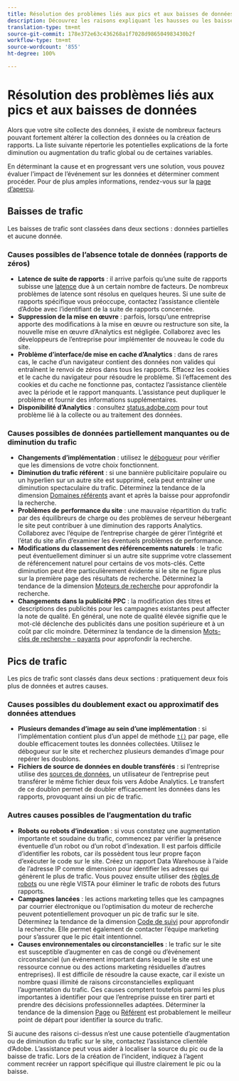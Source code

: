 ```yaml
---
title: Résolution des problèmes liés aux pics et aux baisses de données
description: Découvrez les raisons expliquant les hausses ou les baisses spectaculaires des rapports de tendance.
translation-type: tm+mt
source-git-commit: 178e372e63c436268a1f7028d986504983430b2f
workflow-type: tm+mt
source-wordcount: '855'
ht-degree: 100%

---
```



# Résolution des problèmes liés aux pics et aux baisses de données

Alors que votre site collecte des données, il existe de nombreux facteurs pouvant fortement altérer la collection des données ou la création de rapports. La liste suivante répertorie les potentielles explications de la forte diminution ou augmentation du trafic global ou de certaines variables.

En déterminant la cause et en progressant vers une solution, vous pouvez évaluer l’impact de l’événement sur les données et déterminer comment procéder. Pour de plus amples informations, rendez-vous sur la [page d’aperçu](overview.md).

## Baisses de trafic

Les baisses de trafic sont classées dans deux sections : données partielles et aucune donnée.

### Causes possibles de l’absence totale de données (rapports de zéros)

* **Latence de suite de rapports** : il arrive parfois qu’une suite de rapports subisse une [latence](../latency.md) due à un certain nombre de facteurs. De nombreux problèmes de latence sont résolus en quelques heures. Si une suite de rapports spécifique vous préoccupe, contactez l’assistance clientèle d’Adobe avec l’identifiant de la suite de rapports concernée.
* **Suppression de la mise en œuvre** : parfois, lorsqu’une entreprise apporte des modifications à la mise en œuvre ou restructure son site, la nouvelle mise en œuvre d’Analytics est négligée. Collaborez avec les développeurs de l’entreprise pour implémenter de nouveau le code du site.
* **Problème d’interface/de mise en cache d’Analytics** : dans de rares cas, le cache d’un navigateur contient des données non valides qui entraînent le renvoi de zéros dans tous les rapports. Effacez les cookies et le cache du navigateur pour résoudre le problème. Si l’effacement des cookies et du cache ne fonctionne pas, contactez l’assistance clientèle avec la période et le rapport manquants. L’assistance peut dupliquer le problème et fournir des informations supplémentaires.
* **Disponibilité d’Analytics** : consultez [status.adobe.com](https://status.adobe.com/products/1173/fr) pour tout problème lié à la collecte ou au traitement des données.

### Causes possibles de données partiellement manquantes ou de diminution du trafic

* **Changements d’implémentation** : utilisez le [débogueur](/help/implement/validate/debugger.md) pour vérifier que les dimensions de votre choix fonctionnent.
* **Diminution du trafic référent** : si une bannière publicitaire populaire ou un hyperlien sur un autre site est supprimé, cela peut entraîner une diminution spectaculaire du trafic. Déterminez la tendance de la dimension [Domaines référents](/help/components/dimensions/referring-domain.md) avant et après la baisse pour approfondir la recherche.
* **Problèmes de performance du site** : une mauvaise répartition du trafic par des équilibreurs de charge ou des problèmes de serveur hébergeant le site peut contribuer à une diminution des rapports Analytics. Collaborez avec l’équipe de l’entreprise chargée de gérer l’intégrité et l’état du site afin d’examiner les éventuels problèmes de performance.
* **Modifications du classement des référencements naturels** : le trafic peut éventuellement diminuer si un autre site supprime votre classement de référencement naturel pour certains de vos mots-clés. Cette diminution peut être particulièrement évidente si le site ne figure plus sur la première page des résultats de recherche. Déterminez la tendance de la dimension [Moteurs de recherche](/help/components/dimensions/search-engine.md) pour approfondir la recherche.
* **Changements dans la publicité PPC** : la modification des titres et descriptions des publicités pour les campagnes existantes peut affecter la note de qualité. En général, une note de qualité élevée signifie que le mot-clé déclenche des publicités dans une position supérieure et à un coût par clic moindre. Déterminez la tendance de la dimension [Mots-clés de recherche - payants](/help/components/dimensions/search-keyword.md) pour approfondir la recherche.

## Pics de trafic

Les pics de trafic sont classés dans deux sections : pratiquement deux fois plus de données et autres causes.

### Causes possibles du doublement exact ou approximatif des données attendues

* **Plusieurs demandes d’image au sein d’une implémentation** : si l’implémentation contient plus d’un appel de méthode [`t()`](/help/implement/vars/functions/t-method.md) par page, elle double efficacement toutes les données collectées. Utilisez le débogueur sur le site et recherchez plusieurs demandes d’image pour repérer les doublons.
* **Fichiers de source de données en double transférés** : si l’entreprise utilise des [sources de données](/help/import/c-data-sources/datasrc-home.md), un utilisateur de l’entreprise peut transférer le même fichier deux fois vers Adobe Analytics. Le transfert de ce doublon permet de doubler efficacement les données dans les rapports, provoquant ainsi un pic de trafic.

### Autres causes possibles de l’augmentation du trafic

* **Robots ou robots d’indexation** : si vous constatez une augmentation importante et soudaine du trafic, commencez par vérifier la présence éventuelle d’un robot ou d’un robot d’indexation. Il est parfois difficile d’identifier les robots, car ils possèdent tous leur propre façon d’exécuter le code sur le site. Créez un rapport Data Warehouse à l’aide de l’adresse IP comme dimension pour identifier les adresses qui génèrent le plus de trafic. Vous pouvez ensuite utiliser des [règles de robots](/help/admin/admin/bot-removal/bot-rules.md) ou une règle VISTA pour éliminer le trafic de robots des futurs rapports.
* **Campagnes lancées** : les actions marketing telles que les campagnes par courrier électronique ou l’optimisation du moteur de recherche peuvent potentiellement provoquer un pic de trafic sur le site. Déterminez la tendance de la dimension [Code de suivi](/help/components/dimensions/tracking-code.md) pour approfondir la recherche. Elle permet également de contacter l’équipe marketing pour s’assurer que le pic était intentionnel.
* **Causes environnementales ou circonstancielles** : le trafic sur le site est susceptible d’augmenter en cas de congé ou d’événement circonstanciel (un événement important dans lequel le site est une ressource connue ou des actions marketing résiduelles d’autres entreprises). Il est difficile de résoudre la cause exacte, car il existe un nombre quasi illimité de raisons circonstancielles expliquant l’augmentation du trafic. Ces causes comptent toutefois parmi les plus importantes à identifier pour que l’entreprise puisse en tirer parti et prendre des décisions professionnelles adaptées. Déterminer la tendance de la dimension [Page](/help/components/dimensions/page.md) ou [Référent](/help/components/dimensions/referrer.md) est probablement le meilleur point de départ pour identifier la source du trafic.

Si aucune des raisons ci-dessus n’est une cause potentielle d’augmentation ou de diminution du trafic sur le site, contactez l’assistance clientèle d’Adobe. L’assistance peut vous aider à localiser la source du pic ou de la baisse de trafic. Lors de la création de l’incident, indiquez à l’agent comment recréer un rapport spécifique qui illustre clairement le pic ou la baisse.

